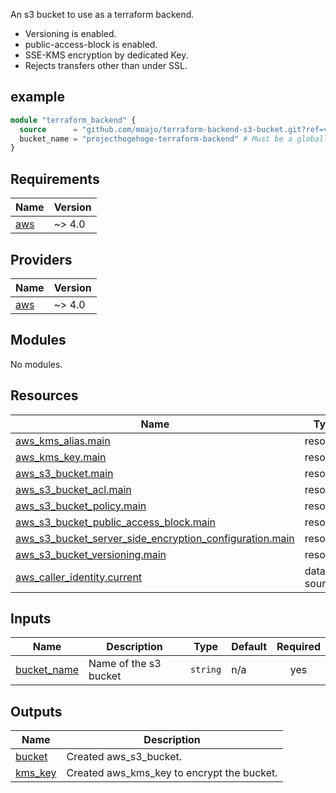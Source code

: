 An s3 bucket to use as a terraform backend.

- Versioning is enabled.
- public-access-block is enabled.
- SSE-KMS encryption by dedicated Key.
- Rejects transfers other than under SSL.

## example

```tf
module "terraform_backend" {
  source      = "github.com/moajo/terraform-backend-s3-bucket.git?ref=v2.0.0"
  bucket_name = "projecthogehoge-terraform-backend" # Must be a globally unique bucket name
}
```

<!-- BEGIN_TF_DOCS -->

## Requirements

| Name                                                   | Version |
| ------------------------------------------------------ | ------- |
| <a name="requirement_aws"></a> [aws](#requirement_aws) | ~> 4.0  |

## Providers

| Name                                             | Version |
| ------------------------------------------------ | ------- |
| <a name="provider_aws"></a> [aws](#provider_aws) | ~> 4.0  |

## Modules

No modules.

## Resources

| Name                                                                                                                                                                                  | Type        |
| ------------------------------------------------------------------------------------------------------------------------------------------------------------------------------------- | ----------- |
| [aws_kms_alias.main](https://registry.terraform.io/providers/hashicorp/aws/latest/docs/resources/kms_alias)                                                                           | resource    |
| [aws_kms_key.main](https://registry.terraform.io/providers/hashicorp/aws/latest/docs/resources/kms_key)                                                                               | resource    |
| [aws_s3_bucket.main](https://registry.terraform.io/providers/hashicorp/aws/latest/docs/resources/s3_bucket)                                                                           | resource    |
| [aws_s3_bucket_acl.main](https://registry.terraform.io/providers/hashicorp/aws/latest/docs/resources/s3_bucket_acl)                                                                   | resource    |
| [aws_s3_bucket_policy.main](https://registry.terraform.io/providers/hashicorp/aws/latest/docs/resources/s3_bucket_policy)                                                             | resource    |
| [aws_s3_bucket_public_access_block.main](https://registry.terraform.io/providers/hashicorp/aws/latest/docs/resources/s3_bucket_public_access_block)                                   | resource    |
| [aws_s3_bucket_server_side_encryption_configuration.main](https://registry.terraform.io/providers/hashicorp/aws/latest/docs/resources/s3_bucket_server_side_encryption_configuration) | resource    |
| [aws_s3_bucket_versioning.main](https://registry.terraform.io/providers/hashicorp/aws/latest/docs/resources/s3_bucket_versioning)                                                     | resource    |
| [aws_caller_identity.current](https://registry.terraform.io/providers/hashicorp/aws/latest/docs/data-sources/caller_identity)                                                         | data source |

## Inputs

| Name                                                               | Description           | Type     | Default | Required |
| ------------------------------------------------------------------ | --------------------- | -------- | ------- | :------: |
| <a name="input_bucket_name"></a> [bucket_name](#input_bucket_name) | Name of the s3 bucket | `string` | n/a     |   yes    |

## Outputs

| Name                                                     | Description                                |
| -------------------------------------------------------- | ------------------------------------------ |
| <a name="output_bucket"></a> [bucket](#output_bucket)    | Created aws_s3_bucket.                     |
| <a name="output_kms_key"></a> [kms_key](#output_kms_key) | Created aws_kms_key to encrypt the bucket. |

<!-- END_TF_DOCS -->
